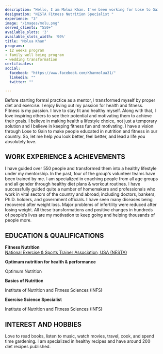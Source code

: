 ```yaml
---
description: "Hello, I am Molua Khan. I’ve been working for Lose to Gain since the beginning of the platform. In the beginning, I gave free suggestions for the group members and in the meantime continued the expert course from NESTA (National Exercise & Sports Trainer Association, USA). Being a scholar from NESTA, I have all the theoretical and practical knowledge and experience in the field of nutrition and exercise."
designation: "NESTA Fitness Nutrition Specialist "
experience: "3"
image: "/images/molu.png"
served_clients: "550+"
available_slots: '3'
available_slots_width: '90%'
title: "Molua Khan"
programs:
- 12 weeks program
- family well being program
- wedding transformation
certificates: 
social:
  facebook: "https://www.facebook.com/Khanmolua31/"
  linkedin: ""
  twitter: ""

---
```

Before starting formal practice as a mentor, I transformed myself by proper diet and exercise. I enjoy living out my passion for health and fitness. Fitness is my passion. I love to stay fit and healthy myself. Along with that, I love inspiring others to see their potential and motivating them to achieve their goals. I believe in making health a lifestyle choice, not just a temporary solution and I believe in keeping fitness fun and motivating. I have a vision through Lose to Gain to make people educated in nutrition and fitness in our country. So, let me help you look better, feel better, and lead a life you absolutely love.

## **WORK EXPERIENCE & ACHIEVEMENTS**

I have guided over 550 people and transformed them into a healthy lifestyle under my mentorship. In the past, four of the group's volunteer teams have been trained by me. I am specialized in coaching people from all age groups and all gender through healthy diet plans & workout routines. I have successfully guided quite a number of homemakers and professionals who work in vital sectors of the country and abroad; including doctors, bankers, Ph.D. holders, and government officials. I have seen many diseases being recovered after weight loss. Major problems of infertility were reduced after losing weight. All these transformations and positive changes in hundreds of people’s lives are my motivation to keep going and helping thousands of people more.

## **EDUCATION & QUALIFICATIONS**

**Fitness Nutrition**    
[National Exercise & Sports Trainer Association, USA (NESTA) ]()

**Optimum nutrition for health & performance**  

Optimum Nutrition 

**Basics of Nutrition** 

Institute of Nutrition and Fitness Sciences (INFS) 

**Exercise Science Specialist**  

Institute of Nutrition and Fitness Sciences (INFS)

## **INTEREST AND HOBBIES**

Love to read books, listen to music, watch movies, travel, cook, and spend time gardening. I am specialized in healthy recipes and have around 200 diet recipes published.